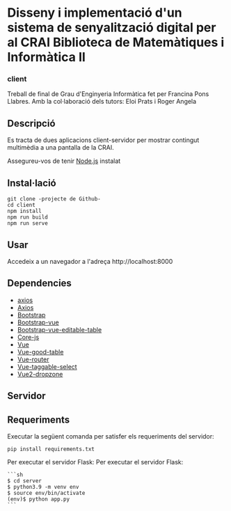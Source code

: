 # Disseny i implementació d'un sistema de senyalització digital per al CRAI Biblioteca de Matemàtiques i Informàtica II
### client

Treball de final de Grau d'Enginyeria Informàtica fet per Francina Pons Llabres.
Amb la col·laboració dels tutors: Eloi Prats i Roger Angela
## Descripció
Es tracta de dues aplicacions client-servidor per mostrar contingut multimèdia a una pantalla de la CRAI.

Assegureu-vos de tenir 
[Node.js](https://nodejs.org/) instalat


## Instal·lació

	git clone -projecte de Github-
	cd client
    npm install
    npm run build
    npm run serve
    
## Usar

Accedeix a un navegador a l'adreça http://localhost:8000
    
## Dependencies

+ [axios](https://www.npmjs.com/package/axios)
+ [Axios](https://www.npmjs.com/package/axios/v/0.21.1)
+ [Bootstrap](https://www.npmjs.com/package/bootstrap/v/4.6.0)
+ [Bootstrap-vue](https://www.npmjs.com/package/bootstrap-vue/v/2.21.2)
+ [Bootstrap-vue-editable-table](https://www.npmjs.com/package/bootstrap-vue-editable-table/v/0.1.6)
+ [Core-js](https://www.npmjs.com/package/core-js/v/3.6.5)
+ [Vue](https://www.npmjs.com/package/vue/v/2.6.11)
+ [Vue-good-table](https://www.npmjs.com/package/vue-good-table/v/2.21.11)
+ [Vue-router](https://www.npmjs.com/package/vue-router/v/3.2.0)
+ [Vue-taggable-select](https://www.npmjs.com/package/vue-taggable-select/v/1.0.1)
+ [Vue2-dropzone](https://www.npmjs.com/package/vue2-dropzone/v/3.6.0)


## Servidor

## Requeriments
Executar la següent comanda per satisfer els requeriments del servidor:

    pip install requirements.txt
    
Per executar el servidor Flask:
Per executar el servidor Flask:

    ```sh
    $ cd server
    $ python3.9 -m venv env
    $ source env/bin/activate
    (env)$ python app.py
    ```
